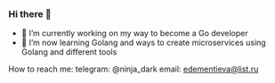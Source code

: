 ### Hi there 👋

- 🔭 I’m currently working on my way to become a Go developer
- 🌱 I’m now learning Golang and ways to create microservices using Golang and different tools

How to reach me: telegram: @ninja_dark email: edementieva@list.ru

<!--
**ninja-dark/ninja-dark** is a ✨ _special_ ✨ repository because its `README.md` (this file) appears on your GitHub profile.

Here are some ideas to get you started:

- 🔭 I’m  working on my way to become a Go developer
- 🌱 Currently I’m learning Golang and ways to create microservices using Golang and different tools
- bust_in_silhouette Open for hire!

How to reach me: telegram: @ninja_dark email: edementieva@list.ru




